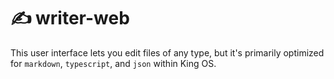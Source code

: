 # ✍️ writer-web

This user interface lets you edit files of any type, but it's primarily optimized for `markdown`, `typescript`, and `json` within King OS.
